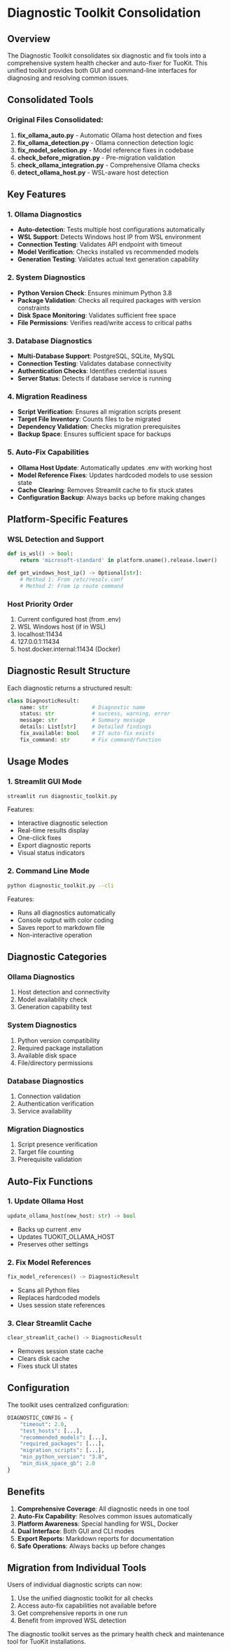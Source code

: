 # Diagnostic Toolkit Consolidation

## Overview

The Diagnostic Toolkit consolidates six diagnostic and fix tools into a comprehensive system health checker and auto-fixer for TuoKit. This unified toolkit provides both GUI and command-line interfaces for diagnosing and resolving common issues.

## Consolidated Tools

### Original Files Consolidated:
1. **fix_ollama_auto.py** - Automatic Ollama host detection and fixes
2. **fix_ollama_detection.py** - Ollama connection detection logic
3. **fix_model_selection.py** - Model reference fixes in codebase
4. **check_before_migration.py** - Pre-migration validation
5. **check_ollama_integration.py** - Comprehensive Ollama checks
6. **detect_ollama_host.py** - WSL-aware host detection

## Key Features

### 1. Ollama Diagnostics
- **Auto-detection**: Tests multiple host configurations automatically
- **WSL Support**: Detects Windows host IP from WSL environment
- **Connection Testing**: Validates API endpoint with timeout
- **Model Verification**: Checks installed vs recommended models
- **Generation Testing**: Validates actual text generation capability

### 2. System Diagnostics
- **Python Version Check**: Ensures minimum Python 3.8
- **Package Validation**: Checks all required packages with version constraints
- **Disk Space Monitoring**: Validates sufficient free space
- **File Permissions**: Verifies read/write access to critical paths

### 3. Database Diagnostics
- **Multi-Database Support**: PostgreSQL, SQLite, MySQL
- **Connection Testing**: Validates database connectivity
- **Authentication Checks**: Identifies credential issues
- **Server Status**: Detects if database service is running

### 4. Migration Readiness
- **Script Verification**: Ensures all migration scripts present
- **Target File Inventory**: Counts files to be migrated
- **Dependency Validation**: Checks migration prerequisites
- **Backup Space**: Ensures sufficient space for backups

### 5. Auto-Fix Capabilities
- **Ollama Host Update**: Automatically updates .env with working host
- **Model Reference Fixes**: Updates hardcoded models to use session state
- **Cache Clearing**: Removes Streamlit cache to fix stuck states
- **Configuration Backup**: Always backs up before making changes

## Platform-Specific Features

### WSL Detection and Support
```python
def is_wsl() -> bool:
    return 'microsoft-standard' in platform.uname().release.lower()

def get_windows_host_ip() -> Optional[str]:
    # Method 1: From /etc/resolv.conf
    # Method 2: From ip route command
```

### Host Priority Order
1. Current configured host (from .env)
2. WSL Windows host (if in WSL)
3. localhost:11434
4. 127.0.0.1:11434
5. host.docker.internal:11434 (Docker)

## Diagnostic Result Structure

Each diagnostic returns a structured result:
```python
class DiagnosticResult:
    name: str              # Diagnostic name
    status: str            # success, warning, error
    message: str           # Summary message
    details: List[str]     # Detailed findings
    fix_available: bool    # If auto-fix exists
    fix_command: str       # Fix command/function
```

## Usage Modes

### 1. Streamlit GUI Mode
```bash
streamlit run diagnostic_toolkit.py
```

Features:
- Interactive diagnostic selection
- Real-time results display
- One-click fixes
- Export diagnostic reports
- Visual status indicators

### 2. Command Line Mode
```bash
python diagnostic_toolkit.py --cli
```

Features:
- Runs all diagnostics automatically
- Console output with color coding
- Saves report to markdown file
- Non-interactive operation

## Diagnostic Categories

### Ollama Diagnostics
1. Host detection and connectivity
2. Model availability check
3. Generation capability test

### System Diagnostics
1. Python version compatibility
2. Required package installation
3. Available disk space
4. File/directory permissions

### Database Diagnostics
1. Connection validation
2. Authentication verification
3. Service availability

### Migration Diagnostics
1. Script presence verification
2. Target file counting
3. Prerequisite validation

## Auto-Fix Functions

### 1. Update Ollama Host
```python
update_ollama_host(new_host: str) -> bool
```
- Backs up current .env
- Updates TUOKIT_OLLAMA_HOST
- Preserves other settings

### 2. Fix Model References
```python
fix_model_references() -> DiagnosticResult
```
- Scans all Python files
- Replaces hardcoded models
- Uses session state references

### 3. Clear Streamlit Cache
```python
clear_streamlit_cache() -> DiagnosticResult
```
- Removes session state cache
- Clears disk cache
- Fixes stuck UI states

## Configuration

The toolkit uses centralized configuration:
```python
DIAGNOSTIC_CONFIG = {
    "timeout": 2.0,
    "test_hosts": [...],
    "recommended_models": [...],
    "required_packages": [...],
    "migration_scripts": [...],
    "min_python_version": "3.8",
    "min_disk_space_gb": 2.0
}
```

## Benefits

1. **Comprehensive Coverage**: All diagnostic needs in one tool
2. **Auto-Fix Capability**: Resolves common issues automatically
3. **Platform Awareness**: Special handling for WSL, Docker
4. **Dual Interface**: Both GUI and CLI modes
5. **Export Reports**: Markdown reports for documentation
6. **Safe Operations**: Always backs up before changes

## Migration from Individual Tools

Users of individual diagnostic scripts can now:
1. Use the unified diagnostic toolkit for all checks
2. Access auto-fix capabilities not available before
3. Get comprehensive reports in one run
4. Benefit from improved WSL detection

The diagnostic toolkit serves as the primary health check and maintenance tool for TuoKit installations.